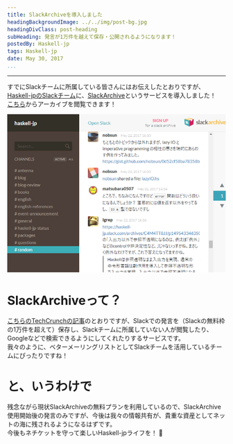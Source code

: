```yaml
---
title: SlackArchiveを導入しました
headingBackgroundImage: ../../img/post-bg.jpg
headingDivClass: post-heading
subHeading: 発言が1万件を越えて保存・公開されるようになります！
postedBy: Haskell-jp
tags: Haskell-jp
date: May 30, 2017
...
```

---

すでにSlackチームに所属している皆さんにはお伝えしたとおりですが、[Haskell-jpのSlackチーム](https://haskell-jp.slack.com/)に、[SlackArchive](http://slackarchive.io/)というサービスを導入しました！  
[こちら](https://haskell-jp.slackarchive.io/)からアーカイブを閲覧できます！

![こんな感じに過去の発言が見えます！](/img/slackarchive-io.png)

# SlackArchiveって？

[こちらのTechCrunchの記事](http://jp.techcrunch.com/2015/12/01/20151130slackarchive-gives-you-public-chat-archive-for-free/)のとおりですが、Slackでの発言を（Slackの無料枠の1万件を超えて）保存し、Slackチームに所属していない人が閲覧したり、Googleなどで検索できるようにしてくれたりするサービスです。  
我々のように、ベターメーリングリストとしてSlackチームを活用しているチームにぴったりですね！  

# と、いうわけで

残念ながら現状SlackArchiveの無料プランを利用しているので、SlackArchive使用開始後の発言のみですが、今後は我々の情報共有が、貴重な資産としてネットの海に残されるようになるはずです。  
今後もネチケットを守って楽しいHaskell-jpライフを！ :bow:
